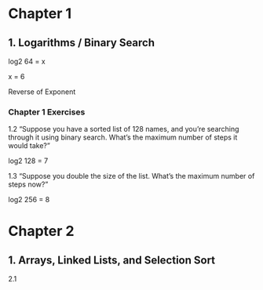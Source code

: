 # Chapter 1

## 1. Logarithms / Binary Search

log2 64 = x

x = 6

Reverse of Exponent

### Chapter 1 Exercises 

1.2 “Suppose you have a sorted list of 128 names, and you’re searching through it using binary search. What’s the maximum number
               of steps it would take?”

log2 128 = 7

1.3 “Suppose you double the size of the list. What’s the maximum number of steps now?”

log2 256 = 8


# Chapter 2

## 1. Arrays, Linked Lists, and Selection Sort

2.1 
